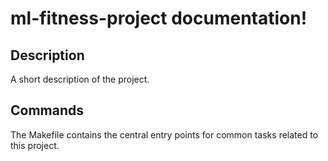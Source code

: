 # ml-fitness-project documentation!

## Description

A short description of the project.

## Commands

The Makefile contains the central entry points for common tasks related to this project.

